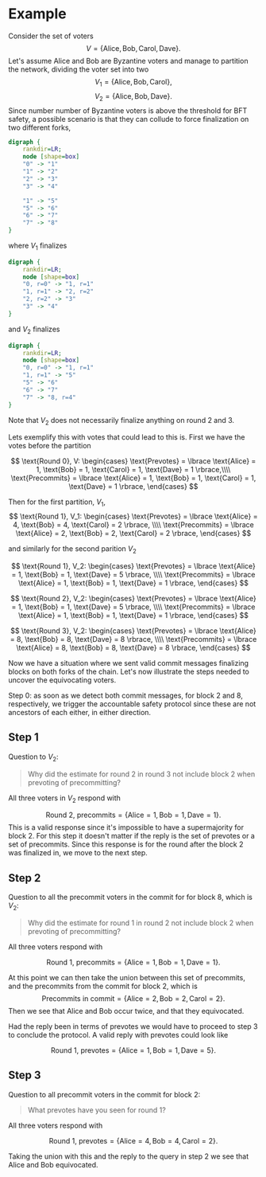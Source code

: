 # Example

Consider the set of voters
$$V =\lbrace\text{Alice}, \text{Bob}, \text{Carol}, \text{Dave}\rbrace.$$
Let's assume Alice and Bob are Byzantine voters and manage to partition the
network, dividing the voter set into two
$$V_1 =\lbrace\text{Alice}, \text{Bob}, \text{Carol} \rbrace,$$
$$V_2 =\lbrace\text{Alice}, \text{Bob}, \text{Dave} \rbrace.$$
Since number number of Byzantine voters is above the threshold for BFT safety,
a possible scenario is that they can collude to force finalization on two
different forks,
```dot process
digraph {
    rankdir=LR;
    node [shape=box]
    "0" -> "1"
    "1" -> "2"
    "2" -> "3"
    "3" -> "4"

    "1" -> "5"
    "5" -> "6"
    "6" -> "7"
    "7" -> "8"
}
```
where $V_1$ finalizes

```dot process
digraph {
    rankdir=LR;
    node [shape=box]
    "0, r=0" -> "1, r=1"
    "1, r=1" -> "2, r=2"
    "2, r=2" -> "3"
    "3" -> "4"
}
```
and $V_2$ finalizes
```dot process
digraph {
    rankdir=LR;
    node [shape=box]
    "0, r=0" -> "1, r=1"
    "1, r=1" -> "5"
    "5" -> "6"
    "6" -> "7"
    "7" -> "8, r=4"
}
```

Note that $V_2$ does not necessarily finalize anything on round 2 and 3.

Lets exemplify this with votes that could lead to this is. First we have the votes before the partition

$$
\text{Round 0}, V:
\begin{cases}
\text{Prevotes} = \lbrace \text{Alice} = 1, \text{Bob} = 1, \text{Carol} = 1, \text{Dave} = 1 \rbrace,\\\\
\text{Precommits} = \lbrace \text{Alice} = 1, \text{Bob} = 1, \text{Carol} = 1, \text{Dave} = 1 \rbrace,
\end{cases}
$$

Then for the first partition, $V_1$,
$$
\text{Round 1}, V_1:
\begin{cases}
\text{Prevotes} = \lbrace \text{Alice} = 4, \text{Bob} = 4, \text{Carol} = 2 \rbrace, \\\\
\text{Precommits} = \lbrace \text{Alice} = 2, \text{Bob} = 2, \text{Carol} = 2 \rbrace,
\end{cases}
$$

and similarly for the second parition $V_2$

$$
\text{Round 1}, V_2:
\begin{cases}
\text{Prevotes} = \lbrace \text{Alice} = 1, \text{Bob} = 1, \text{Dave} = 5 \rbrace, \\\\
\text{Precommits} = \lbrace \text{Alice} = 1, \text{Bob} = 1, \text{Dave} = 1 \rbrace,
\end{cases}
$$

$$
\text{Round 2}, V_2:
\begin{cases}
\text{Prevotes} = \lbrace \text{Alice} = 1, \text{Bob} = 1, \text{Dave} = 5 \rbrace, \\\\
\text{Precommits} = \lbrace \text{Alice} = 1, \text{Bob} = 1, \text{Dave} = 1 \rbrace,
\end{cases}
$$

$$
\text{Round 3}, V_2:
\begin{cases}
\text{Prevotes} = \lbrace \text{Alice} = 8, \text{Bob} = 8, \text{Dave} = 8 \rbrace, \\\\
\text{Precommits} = \lbrace \text{Alice} = 8, \text{Bob} = 8, \text{Dave} = 8 \rbrace,
\end{cases}
$$

Now we have a situation where we sent valid commit messages finalizing blocks on both forks of the chain. Let's now illustrate the steps needed to uncover the equivocating voters.

Step 0: as soon as we detect both commit messages, for block 2 and 8, respectively, we trigger the accountable safety protocol since these are not ancestors of each either, in either direction.

## Step 1

Question to $V_2$:

> Why did the estimate for round 2 in round 3 not include block 2 when prevoting of precommitting?

All three voters in $V_2$ respond with

$$
\text{Round 2, precommits} = \lbrace \text{Alice} = 1, \text{Bob} = 1, \text{Dave} = 1 \rbrace.
$$
This is a valid response since it's impossible to have a supermajority for block 2. For this step it doesn't matter if the reply is the set of prevotes or a set of precommits. Since this response is for the round after the block 2 was finalized in, we move to the next step.

## Step 2

Question to all the precommit voters in the commit for for block 8, which is $V_2$:

> Why did the estimate for round 1 in round 2 not include block 2 when prevoting of precommitting?

All three voters respond with

$$
\text{Round 1, precommits} = \lbrace \text{Alice} = 1, \text{Bob} = 1, \text{Dave} = 1 \rbrace.
$$

At this point we can then take the union between this set of precommits, and the precommits from the commit for block 2, which is
$$
\text{Precommits in commit} = \lbrace \text{Alice} = 2, \text{Bob} = 2, \text{Carol} = 2 \rbrace.
$$
Then we see that Alice and Bob occur twice, and that they equivocated.

Had the reply been in terms of prevotes we would have to proceed to step 3 to conclude the protocol. A valid reply with prevotes could look like

$$
\text{Round 1, prevotes} = \lbrace \text{Alice} = 1, \text{Bob} = 1, \text{Dave} = 5 \rbrace.
$$

## Step 3

Question to all precommit voters in the commit for block 2:

> What prevotes have you seen for round 1?

All three voters respond with

$$
\text{Round 1, prevotes} = \lbrace \text{Alice} = 4, \text{Bob} = 4, \text{Carol} = 2 \rbrace.
$$

Taking the union with this and the reply to the query in step 2 we see that Alice and Bob equivocated.
